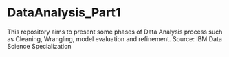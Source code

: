 # DataAnalysis_Part1
This repository aims to present some phases of Data Analysis process such as Cleaning, Wrangling, model evaluation and refinement. 
Source: IBM Data Science Specialization
